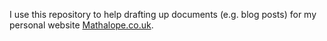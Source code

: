 I use this repository to help drafting up documents (e.g. blog posts) for my personal website [Mathalope.co.uk](http://mathalope.co.uk]).
